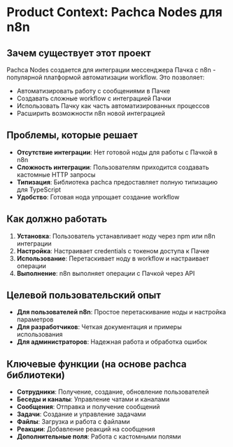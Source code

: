# Product Context: Pachca Nodes для n8n

## Зачем существует этот проект
Pachca Nodes создается для интеграции мессенджера Пачка с n8n - популярной платформой автоматизации workflow. Это позволяет:
- Автоматизировать работу с сообщениями в Пачке
- Создавать сложные workflow с интеграцией Пачки
- Использовать Пачку как часть автоматизированных процессов
- Расширить возможности n8n новой интеграцией

## Проблемы, которые решает
- **Отсутствие интеграции**: Нет готовой ноды для работы с Пачкой в n8n
- **Сложность интеграции**: Пользователям приходится создавать кастомные HTTP запросы
- **Типизация**: Библиотека pachca предоставляет полную типизацию для TypeScript
- **Удобство**: Готовая нода упрощает создание workflow

## Как должно работать
1. **Установка**: Пользователь устанавливает ноду через npm или n8n интеграции
2. **Настройка**: Настраивает credentials с токеном доступа к Пачке
3. **Использование**: Перетаскивает ноду в workflow и настраивает операции
4. **Выполнение**: n8n выполняет операции с Пачкой через API

## Целевой пользовательский опыт
- **Для пользователей n8n**: Простое перетаскивание ноды и настройка параметров
- **Для разработчиков**: Четкая документация и примеры использования
- **Для администраторов**: Надежная работа и обработка ошибок

## Ключевые функции (на основе pachca библиотеки)
- **Сотрудники**: Получение, создание, обновление пользователей
- **Беседы и каналы**: Управление чатами и каналами
- **Сообщения**: Отправка и получение сообщений
- **Задачи**: Создание и управление задачами
- **Файлы**: Загрузка и работа с файлами
- **Реакции**: Добавление реакций на сообщения
- **Дополнительные поля**: Работа с кастомными полями
